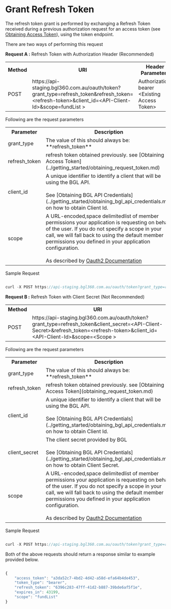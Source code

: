 # Grant Refresh Token

The refresh token grant is performed by exchanging a Refresh Token received during a previous authorization request for an access token  (see [Obtaining Access Token](../getting_started/obtaining_request_token.md)), using the token endpoint.

There are two ways of performing this request

<strong>Request A :</strong> Refresh Token with Authorization Header (Recommended)

 <table>
                <tr>
                    <th>Method</th>
                    <th>URI</th>
                    <th>Header Parameters</th>
                </tr>
                <tr>
                    <td>POST</td>
                    <td>https://api-staging.bgl360.com.au/oauth/token?grant_type=refresh_token&refresh_token=&lt;refresh-token&gt;&client_id=&lt;API-Client-Id&gt;&scope=fundList &gt;</td>
                    <td>Authorization: bearer &lt;Existing Access Token&gt;</td>
                </tr>
            </table>

Following are the request parameters

<table>
    <tr>
        <th>Parameter</th>
        <th>Description</th>
        <th>Required</th>
    </tr>
    <tr>
        <td>grant_type</td>
        <td>The value of this should always be: **refresh_token**</td>
        <td>Mandatory</td>
    </tr>
    <tr>
        <td>refresh_token</td>
        <td>refresh token obtained previously. see [Obtaining Access Token](../getting_started/obtaining_request_token.md) </td>
        <td>Mandatory</td>
    </tr>
    <tr>
        <td>client_id</td>
        <td>A unique identifier to identify a client that will be using the BGL API.<br><br>See [Obtaining BGL API Credentials](../getting_started/obtaining_bgl_api_credentials.md) on how to obtain Client Id.</td>
        <td>Mandatory</td>
    </tr>
    <tr>
        <td>scope</td>
        <td>A URL-encoded,space delimitedlist of member permissions your application is requesting on behalf of the user. If you do not specify a scope in your call, we will fall back to using the default member permissions you defined in your application configuration. <br><br>As described by <a href="http://tools.ietf.org/html/rfc6749#section-3.3">Oauth2 Documentation</a></td>
        <td>Mandatory</td>
    </tr>
</table>

Sample Request

```javascript

curl -X POST https://api-staging.bgl360.com.au/oauth/token?grant_type=refresh_token&refresh_token=<refresh-token>&client_id=<client-id>&scope=<scope> --header "Authorization:bearer <access token>"

```

<strong>Request B :</strong> Refresh Token with Client Secret (Not Recommended)

<table>
                <tr>
                    <th>Method</th>
                    <th>URI</th>
                </tr>
                <tr>
                    <td>POST</td>
                    <td>https://api-staging.bgl360.com.au/oauth/token?grant_type=refresh_token&client_secret=&lt;API-Client-Secret&gt;&refresh_token=&lt;refresh-token&gt;&client_id=&lt;API-Client-Id&gt;&scope=&lt;Scope &gt;</td>
                </tr>
            </table>

Following are the request parameters

<table>
    <tr>
        <th>Parameter</th>
        <th>Description</th>
        <th>Required</th>
    </tr>
    <tr>
        <td>grant_type</td>
        <td>The value of this should always be: **refresh_token**</td>
        <td>Mandatory</td>
    </tr>
    <tr>
        <td>refresh_token</td>
        <td>refresh token obtained previously. see [Obtaining Access Token](obtaining_request_token.md) </td>
        <td>Mandatory</td>
    </tr>
    <tr>
        <td>client_id</td>
        <td>A unique identifier to identify a client that will be using the BGL API.<br><br>See [Obtaining BGL API Credentials](../getting_started/obtaining_bgl_api_credentials.md) on how to obtain Client Id.</td>
        <td>Mandatory</td>
    </tr>
     <tr>
        <td>client_secret</td>
        <td>The client secret provided by BGL<br><br>See [Obtaining BGL API Credentials](../getting_started/obtaining_bgl_api_credentials.md) on how to obtain Client Secret.</td>
        <td>Mandatory</td>
    </tr>
    <tr>
        <td>scope</td>
        <td>A URL-encoded,space delimitedlist of member permissions your application is requesting on behalf of the user. If you do not specify a scope in your call, we will fall back to using the default member permissions you defined in your application configuration. <br><br>As described by <a href="http://tools.ietf.org/html/rfc6749#section-3.3">Oauth2 Documentation</a></td>
        <td>Mandatory</td>
    </tr>
</table>

Sample Request

```javascript

curl -X POST https://api-staging.bgl360.com.au/oauth/token?grant_type=refresh_token&refresh_token=<refresh token>&client_id=<client id>&client_secret=<client secret>&scope=<scope>

```

Both of the above requests should return a response similar to example provided below.

```javascript

{
    "access_token": "a3da52c7-4bd2-4d42-a58d-efa64b4de453",
    "token_type": "bearer",
    "refresh_token": "6396c283-47ff-41d2-b887-39bde6af5f1e",
    "expires_in": 43199,
    "scope": "fundList"
}

```

